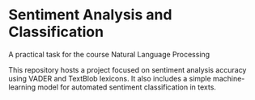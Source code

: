 # Sentiment Analysis and Classification
A practical task for the course Natural Language Processing

This repository hosts a project focused on sentiment analysis accuracy using VADER and TextBlob lexicons. It also includes a simple machine-learning model for automated sentiment classification in texts.
